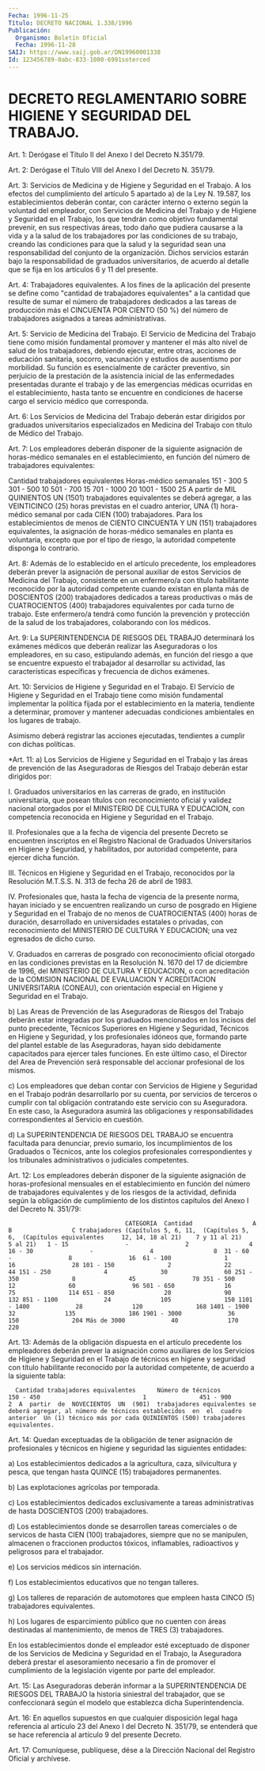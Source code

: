 ```yaml
---
Fecha: 1996-11-25
Título: DECRETO NACIONAL 1.338/1996
Publicación:
  Organismo: Boletín Oficial
  Fecha: 1996-11-28
SAIJ: https://www.saij.gob.ar/DN19960001338
Id: 123456789-0abc-833-1000-6991soterced
---
```

# DECRETO REGLAMENTARIO SOBRE HIGIENE Y SEGURIDAD DEL TRABAJO.

<a id="1"></a>
Art. 1: Derógase el Título II del Anexo I del Decreto N.351/79.

<a id="2"></a>
Art. 2: Derógase el Título VIII del Anexo I del Decreto N. 351/79.

<a id="3"></a>
Art.  3: Servicios  de Medicina y de Higiene y Seguridad  en  el Trabajo. A los efectos del cumplimiento del artículo 5 apartado a) de la Ley N. 19.587, los establecimientos deberán contar, con carácter interno o  externo  según  la voluntad  del  empleador, con  Servicios  de Medicina del Trabajo y de Higiene y Seguridad en el Trabajo, los que tendrán como objetivo fundamental prevenir, en sus respectivas áreas, todo daño que pudiera causarse a la vida y a la salud de los trabajadores  por  las  condiciones de su  trabajo,  creando  las condiciones para que la salud y la seguridad sean una responsabilidad del conjunto de la organización.  Dichos  servicios estarán bajo la responsabilidad de graduados universitarios,  de acuerdo al detalle que se fija en los artículos 6 y 11 del presente.

<a id="4"></a>
Art. 4: Trabajadores  equivalentes.  A  los fines de la aplicación del presente se define como "cantidad de trabajadores equivalentes" a  la  cantidad  que resulte  de sumar el número  de  trabajadores dedicados a las tareas de producción  más  el  CINCUENTA POR CIENTO (50 %) del número de trabajadores asignados a tareas administrativas.

<a id="5"></a>
Art. 5: Servicio de Medicina del Trabajo. El Servicio  de Medicina del  Trabajo  tiene como misión fundamental promover y mantener  el más alto nivel  de salud  de  los trabajadores, debiendo ejecutar, entre otras, acciones de educación sanitaria, socorro, vacunación y estudios de ausentismo por morbilidad.  Su función es esencialmente de  carácter  preventivo,  sin perjuicio de  la  prestación  de  la asistencia  inicial  de  las enfermedades presentadas  durante  el trabajo y de las emergencias médicas ocurridas en el establecimiento, hasta tanto se encuentre en condiciones de hacerse cargo el servicio médico que corresponda.

<a id="6"></a>
Art.  6: Los Servicios de  Medicina  del  Trabajo  deberán estar dirigidos por  graduados universitarios especializados en Medicina del Trabajo con título de Médico del Trabajo.

<a id="7"></a>
Art.  7:  Los  empleadores   deberán  disponer  de  la  siguiente asignación de horas-médico semanales  en  el  establecimiento,  en función del número de trabajadores equivalentes:

 Cantidad trabajadores equivalentes       Horas-médico semanales          151 - 300                               5          301 - 500                              10          501 - 700                              15          701 - 1000                             20         1001 - 1500                             25   A partir de MIL  QUINIENTOS  UN (1501) trabajadores equivalentes se deberá agregar, a las VEINTICINCO (25) horas previstas en el cuadro anterior,  UNA (1) hora-médico    semanal  por  cada  CIEN  (100) trabajadores.  Para  los establecimientos    de  menos  de  CIENTO CINCUENTA Y UN (151) trabajadores equivalentes,  la  asignación  de horas-médico  semanales en planta es voluntaria, excepto que por el tipo de riesgo,  la  autoridad  competente disponga  lo  contrario.

<a id="8"></a>
Art.  8: Además de lo establecido en el artículo precedente,  los empleadores deberán  prever  la asignación de personal auxiliar de estos  Servicios  de Medicina  del   Trabajo,  consistente  en  un enfermero/a  con  título habilitante reconocido  por  la  autoridad competente  cuando  existan  en planta  más  de  DOSCIENTOS  (200) trabajadores dedicados  a tareas productivas o más de CUATROCIENTOS (400) trabajadores equivalentes  por  cada  turno  de trabajo. Este enfermero/a  tendrá como función la prevención y protección  de la salud    de  los  trabajadores,  colaborando  con  los  médicos.

<a id="9"></a>
Art. 9: La SUPERINTENDENCIA DE RIESGOS DEL TRABAJO determinará los exámenes médicos  que  deberán  realizar  las  Aseguradoras  o  los empleadores,  en su caso, estipulando además, en función del riesgo a  que  se encuentre  expuesto el  trabajador  al  desarrollar  su actividad,  las  características específicas y frecuencia de dichos exámenes.

<a id="10"></a>
Art. 10: Servicios  de  Higiene  y  Seguridad  en  el Trabajo. El Servicio  de Higiene  y Seguridad en el Trabajo tiene como  misión fundamental implementar la  política fijada por el establecimiento en  la  materia,  tendiente  a determinar,   promover  y  mantener adecuadas  condiciones  ambientales  en los  lugares  de  trabajo.

Asimismo  deberá  registrar las acciones ejecutadas,  tendientes  a cumplir con dichas políticas.

<a id="11"></a>
*Art. 11: a) Los Servicios de Higiene y Seguridad en el Trabajo y las áreas de prevención de las Aseguradoras de Riesgos del Trabajo deberán estar dirigidos por:

I. Graduados universitarios en las carreras de grado, en institución universitaria, que posean títulos con reconocimiento oficial y validez nacional otorgados por el MINISTERIO DE CULTURA Y EDUCACION, con  competencia reconocida en Higiene y Seguridad en el Trabajo.

II. Profesionales que a la fecha de vigencia del presente Decreto se encuentren inscriptos en el Registro Nacional de Graduados Universitarios en Higiene y Seguridad, y habilitados, por autoridad competente, para ejercer dicha función.

III. Técnicos en Higiene y Seguridad en el Trabajo, reconocidos por la Resolución  M.T.S.S.  N. 313  de  fecha  26  de  abril  de 1983.

IV.  Profesionales  que,  hasta la fecha de vigencia de la presente norma, hayan  iniciado y se  encuentren  realizando  un  curso  de posgrado en Higiene y  Seguridad  en  el  Trabajo  de  no menos de CUATROCIENTAS (400) horas de duración, desarrollado en universidades estatales o privadas, con reconocimiento del MINISTERIO DE CULTURA Y EDUCACION; una vez egresados de dicho curso.

V.  Graduados en carreras de posgrado con reconocimiento oficial otorgado en las condiciones previstas en la Resolución N. 1670 del 17 de diciembre  de 1996, del MINISTERIO DE CULTURA Y EDUCACION, o con acreditación de la COMISION NACIONAL DE EVALUACION Y ACREDITACION UNIVERSITARIA (CONEAU), con orientación especial en Higiene y Seguridad en el Trabajo.

b)  Las  Areas  de Prevención de las Aseguradoras de Riesgos del Trabajo deberán estar  integradas por los graduados mencionados en los incisos del punto precedente, Técnicos  Superiores en Higiene y Seguridad, Técnicos en Higiene y Seguridad, y los profesionales idóneos que, formando parte del plantel estable de las Aseguradoras, hayan sido debidamente capacitados para ejercer tales funciones. En este último  caso, el Director del Area de Prevención será responsable del accionar profesional de los mismos.

c) Los empleadores que deban contar con Servicios de Higiene y Seguridad en el Trabajo podrán desarrollarlo por su cuenta, por servicios de terceros o cumplir con tal obligación contratando este servicio con su Aseguradora.  En este caso, la Aseguradora asumirá las obligaciones y responsabilidades correspondientes al Servicio en cuestión.

d) La SUPERINTENDENCIA DE RIESGOS DEL TRABAJO se encuentra facultada para denunciar, previo sumario, los incumplimientos de los Graduados o Técnicos, ante los colegios profesionales correspondientes y los tribunales administrativos o judiciales competentes.

<a id="12"></a>
Art.  12: Los  empleadores  deberán  disponer  de  la  siguiente asignación de horas-profesional mensuales en el establecimiento en función del número de trabajadores equivalentes y de los riesgos de la actividad, definida  según  la obligación de cumplimiento de los distintos capítulos del Anexo I del Decreto N. 351/79:

                                     CATEGORIA  Cantidad                 A                B                 C trabajadores (Capítulos 5, 6, 11,  (Capítulos 5, 6,  (Capítulos equivalentes     12, 14, 18 al 21)    7 y 11 al 21)      5 al 21)   1 - 15                -                2                 4  16 - 30                -                4                 8  31 - 60                -                8                16  61 - 100               1               16                28 101 - 150               2               22                44 151 - 250               4               30                60 251 - 350               8               45                78 351 - 500              12               60                96 501 - 650              16               75               114 651 - 850              20               90               132 851 - 1100             24              105               150 1101 - 1400             28              120               168 1401 - 1900             32              135               186 1901 - 3000             36              150               204 Más de 3000             40              170               220

<a id="13"></a>
Art.  13:  Además  de la obligación  dispuesta  en  el  artículo precedente los  empleadores  deberán  prever  la  asignación  como auxiliares de los Servicios de Higiene y Seguridad en el Trabajo de técnicos en higiene  y seguridad con título habilitante reconocido por la autoridad competente,  de acuerdo  a  la  siguiente  tabla:

      Cantidad trabajadores equivalentes      Número de técnicos               150 - 450                             1               451 - 900                             2  A  partir  de  NOVECIENTOS  UN  (901)  trabajadores equivalentes se deberá agregar, al número de técnicos establecidos  en  el  cuadro anterior  Un (1) técnico más por cada QUINIENTOS (500) trabajadores equivalentes.

<a id="14"></a>
Art. 14:  Quedan exceptuadas de la obligación de tener asignación de profesionales  y  técnicos en higiene y seguridad las siguientes entidades:

a)  Los  establecimientos    dedicados   a  la  agricultura,  caza, silvicultura  y  pesca, que tengan hasta QUINCE  (15)  trabajadores permanentes.

b) Las explotaciones agrícolas por temporada.

c)  Los establecimientos dedicados exclusivamente a tareas administrativas de hasta DOSCIENTOS (200) trabajadores.

d) Los establecimientos donde se desarrollen tareas comerciales o de  servicos de hasta CIEN (100) trabajadores, siempre que no se manipulen, almacenen  o fraccionen productos tóxicos, inflamables, radioactivos y peligrosos para el trabajador.

e) Los servicios médicos sin internación.

f)  Los  establecimientos  educativos que no tengan talleres.

g)  Los  talleres  de reparación de automotores que  empleen  hasta CINCO (5) trabajadores equivalentes.

h) Los lugares de esparcimiento  público  que  no cuenten con áreas destinadas al  mantenimiento,  de  menos de TRES (3)  trabajadores.

En  los  establecimientos  donde el empleador  esté  exceptuado  de disponer de los Servicios de Medicina y Seguridad en el Trabajo, la Aseguradora deberá prestar el  asesoramiento  necesario  a  fin  de promover  el  cumplimiento  de la legislación vigente por parte del empleador.

<a id="15"></a>
Art. 15: Las Aseguradoras deberán  informar a la SUPERINTENDENCIA DE RIESGOS DEL TRABAJO la historia siniestral  del  trabajador, que se confeccionará según el modelo que establezca dicha Superintendencia.

<a id="16"></a>
Art. 16: En aquellos supuestos en que cualquier disposición legal haga referencia al artículo 23 del Anexo I del Decreto N. 351/79, se entenderá que se hace referencia al artículo 9 del presente Decreto.

<a id="17"></a>
Art. 17: Comuníquese, publíquese, dése a la Dirección  Nacional del Registro Oficial y archívese.